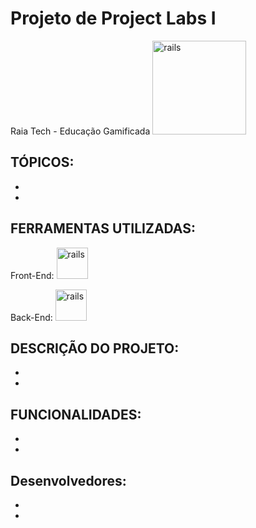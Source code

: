 # Projeto de Project Labs I
Raia Tech - Educação Gamificada
<img src="https://raiatech.com.br/wp-content/uploads/2021/12/cropped-logo.png" alt="rails" width="150" height= "150" style="max-
width:100%;"/>



TÓPICOS:
-
-
-


FERRAMENTAS UTILIZADAS:
-
Front-End: <img src="https://cdn.jsdelivr.net/gh/devicons/devicon/icons/react/react-original.svg" alt="rails" width="50" height= "50" style="max-
width:100%;"/>

Back-End: <img src="https://cdn.jsdelivr.net/gh/devicons/devicon/icons/java/java-original.svg" alt="rails" width="50" height= "50" style="max-
width:100%;"/>


DESCRIÇÃO DO PROJETO:
-
-
-


FUNCIONALIDADES:
-
-
-

Desenvolvedores:
-
-
-

